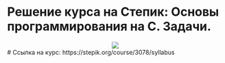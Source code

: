 # Решение курса на Степик: Основы программирования на C. Задачи.
<div id="header" align="center">
  <img src="https://sun9-38.userapi.com/s/v1/if2/BrAXPnYluxuJrzeCsWUmKydyupU2gziGNC0-NnYOhNnPXVA_HMK8-jEYRAV-9OL-fj9uAGIk0iNc9EZl47vdEpc0.jpg?size=1280x1075&quality=96&type=album"/>
</div>
# Ссылка на курс: https://stepik.org/course/3078/syllabus
